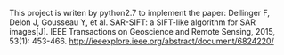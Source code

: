 This project is writen by python2.7 to implement the paper:
Dellinger F, Delon J, Gousseau Y, et al. SAR-SIFT: a SIFT-like algorithm for SAR images[J]. IEEE Transactions on Geoscience and Remote Sensing, 2015, 53(1): 453-466.
http://ieeexplore.ieee.org/abstract/document/6824220/
